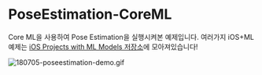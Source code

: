 # PoseEstimation-CoreML
 Core ML을 사용하여 Pose Estimation을 실행시켜본 예제입니다. 여러가지 iOS+ML예제는 [iOS Projects with ML Models 저장소](https://github.com/motlabs/iOS-Proejcts-with-ML-Models)에 모아져있습니다!

![180705-poseestimation-demo.gif](https://github.com/tucan9389/PoseEstimation-CoreML/blob/master/resource/180705-poseestimation-demo.gif?raw=true)
